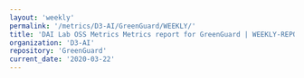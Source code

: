 ```yaml
---
layout: 'weekly'
permalink: '/metrics/D3-AI/GreenGuard/WEEKLY/'
title: 'DAI Lab OSS Metrics Metrics report for GreenGuard | WEEKLY-REPORT-2020-03-22'
organization: 'D3-AI'
repository: 'GreenGuard'
current_date: '2020-03-22'
---
```

